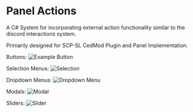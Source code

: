 # Panel Actions
A C# System for incorporating external action functionality similar to the discord interactions system.

Primarily designed for SCP-SL CedMod Plugin and Panel Implementation.

Buttons:
![Example Button](https://discord.com/assets/7bb017ce52cfd6575e21c058feb3883b.png)

Selection Menus:
![Selection](https://discord.com/assets/d72e21c18e092c8e224b1d954ef31713.png)

Dropdown Menus:
![Dropdown Menu](https://support-dev.discord.com/hc/article_attachments/10327896459031)

Modals:
![Modal](https://discord.com/assets/2087c4210e4723cc26ac1b265940c499.png)

Sliders:
![Slider](https://user-images.githubusercontent.com/23137268/238925977-477c7fc5-650b-40f7-bdb9-6a9f86bd37e6.png)